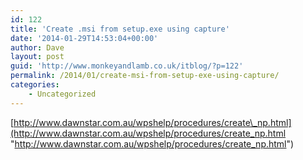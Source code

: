```yaml
---
id: 122
title: 'Create .msi from setup.exe using capture'
date: '2014-01-29T14:53:04+00:00'
author: Dave
layout: post
guid: 'http://www.monkeyandlamb.co.uk/itblog/?p=122'
permalink: /2014/01/create-msi-from-setup-exe-using-capture/
categories:
    - Uncategorized
---
```


[http://www.dawnstar.com.au/wpshelp/procedures/create\_np.html](http://www.dawnstar.com.au/wpshelp/procedures/create_np.html "http://www.dawnstar.com.au/wpshelp/procedures/create_np.html")